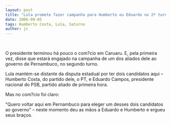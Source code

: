 ```yaml
---
layout: post
title: "Lula promete fazer campanha para Humberto ou Eduardo no 2º turno"
date: 2006-09-05
tags: Humberto Costa, Lula, Saturno
author: jc
---
```

&nbsp;

O presidente terminou h&aacute; pouco o com?cio em Caruaru. E, pela primeira vez, disse que estar&aacute; engajado na campanha de um dos aliados dele ao governo de Pernambuco, no segundo turno.

Lula&nbsp;mant&eacute;m-se distante da disputa estadual por ter dois candidatos aqui &ndash; Humberto Costa, do partido dele, o PT, e Eduardo Campos, presidente nacional do PSB, partido aliado de primeira hora.

Mas no com?cio&nbsp;foi claro:

"Quero voltar aqui em Pernambuco para eleger um desses dois candidatos ao governo" &ndash; neste momento deu as m&atilde;os a Eduardo e Humberto e ergueu seus bra&ccedil;os.